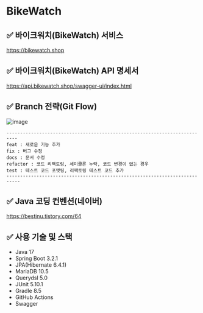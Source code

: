 # BikeWatch

## ✅ 바이크워치(BikeWatch) 서비스
https://bikewatch.shop

## ✅ 바이크워치(BikeWatch) API 명세서
https://api.bikewatch.shop/swagger-ui/index.html

## ✅ Branch 전략(Git Flow)

![image](https://github.com/DeysRight/BikeWatch/assets/68748397/bf2d8fae-d815-4bb4-a606-74e59b363191)

```
--------------------------------------------------------------------------
feat : 새로운 기능 추가
fix : 버그 수정
docs : 문서 수정
refactor : 코드 리팩토링, 세미콜론 누락, 코드 변경이 없는 경우
test : 테스트 코드 포맷팅, 리팩토링 테스트 코드 추가
---------------------------------------------------------------------------
```

## ✅ Java 코딩 컨벤션(네이버)

https://bestinu.tistory.com/64

## ✅ 사용 기술 및 스택

- Java 17
- Spring Boot 3.2.1
- JPA(Hibernate 6.4.1)
- MariaDB 10.5
- Querydsl 5.0
- JUnit 5.10.1
- Gradle 8.5
- GitHub Actions
- Swagger

